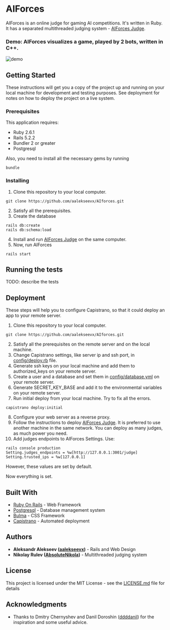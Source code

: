# AIForces

AIForces is an online judge for gaming AI competitions. It's written in Ruby.
It has a separated multithreaded judging system - [AIForces Judge](http://github.com/AbsoluteNikola/AIforcesJudge).

### Demo: AIForces visualizes a game, played by 2 bots, written in C++.
![demo](https://i.ibb.co/1qnqY3w/demo.gif)
## Getting Started

These instructions will get you a copy of the project up and running on your local machine for development and testing purposes. See deployment for notes on how to deploy the project on a live system.

### Prerequisites

This application requires:
* Ruby 2.6.1
* Rails 5.2.2
* Bundler 2 or greater
* Postgresql

Also, you need to install all the necessary gems by running
```
bundle
```

### Installing

1) Clone this repository to your local computer.
```
git clone https://github.com/aalekseevx/AIforces.git
```
2) Satisfy all the prerequisites.
3) Create the database
```
rails db:create
rails db:schema:load
```
4) Install and run [AIForces Judge](http://github.com/AbsoluteNikola/AIforcesJudge) on the same computer.
5) Now, run AIForces
```
rails start
```

## Running the tests

TODO: describe the tests

## Deployment

These steps will help you to configure Capistrano, so that it could deploy an app to your remote server.
1) Clone this repository to your local computer.
```
git clone https://github.com/aalekseevx/AIforces.git
```
2) Satisfy all the prerequisites on the remote server and on the local machine.
3) Change Capistrano settings, like server ip and ssh port, in [config/deploy.rb](config/deploy.rb) file.
4) Generate ssh keys on your local machine and add them to authorized_keys on your remote server.
5) Create a user and a database and set them in [config/database.yml](config/database.yml) on your remote server.
6) Generate SECRET_KEY_BASE and add it to the environmental variables on your remote server.
7) Run initial deploy from your local machine. Try to fix all the errors.
 ```
capistrano deploy:initial
 ```
8) Configure your web server as a reverse proxy.
9) Follow the instructions to deploy [AIForces Judge](http://github.com/AbsoluteNikola/AIforcesJudge).
It is preferred to use another machine in the same network. You can deploy as many judges, as much power you need.
10) Add judges endpoints to AIForces Settings. Use:
```
rails console production
Setting.judges_endpoints = %w[http://127.0.0.1:3001/judge]
Setting.trusted_ips = %w[127.0.0.1]
```
However, these values are set by default.

Now everything is set.

## Built With

* [Ruby On Rails](https://rubyonrails.org/) - Web Framework
* [Postgresql](https://www.postgresql.org/) - Database management system
* [Bulma](https://bulma.io/) - CSS Framework
* [Capistrano](https://capistranorb.com/) - Automated deployment

## Authors

* **Aleksandr Alekseev ([aalekseevx](https://github.com/aalekseevx))** - Rails and Web Design 
* **Nikolay Rulev ([AbsoluteNikola](https://github.com/AbsoluteNikola))** - Multithreaded judging system

## License

This project is licensed under the MIT License - see the [LICENSE.md](LICENSE.md) file for details

## Acknowledgments

* Thanks to Dmitry Chernyshev and Danil Doroshin ([ddddanil](https://github.com/ddddanil)) for the inspiration and some
useful advice.